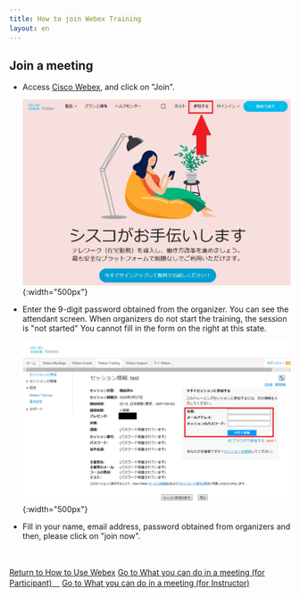 ```yaml
---
title: How to join Webex Training
layout: en
---
```


## Join a meeting
* Access <a href="https://www.webex.com/" target="_blank">Cisco Webex</a>, and click on "Join".

	 ![Webex TOP画面](img/webex_toppage.png){:width="500px"}

* Enter the 9-digit password obtained from the organizer. You can see the attendant screen. When organizers do not start the training, the session is "not started" You cannot fill in the form on the right at this state.

	 ![Webex Training参加画面](img/webex_training_participate.png){:width="500px"}

* Fill in your name, email address, password obtained from organizers and then, please click on "join now".

<br>
<br>
<a href="index" target="_blank">Return to How to Use Webex</a>
<a href="meeting_participant" target="_blank">Go to What you can do in a meeting (for Participant)　</a>
<a href="meeting_owner" target="_blank">Go to What you can do in a meeting (for Instructor)</a>
